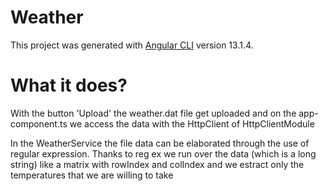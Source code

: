 # Weather

This project was generated with [Angular CLI](https://github.com/angular/angular-cli) version 13.1.4.

# What it does?

With the button 'Upload' the weather.dat file get uploaded and on the app-component.ts we access the data with the HttpClient of HttpClientModule

In the WeatherService the file data can be elaborated through the use of regular expression.
Thanks to reg ex we run over the data (which is a long string) like a matrix with rowIndex and colIndex and we estract only the temperatures that we are willing to take